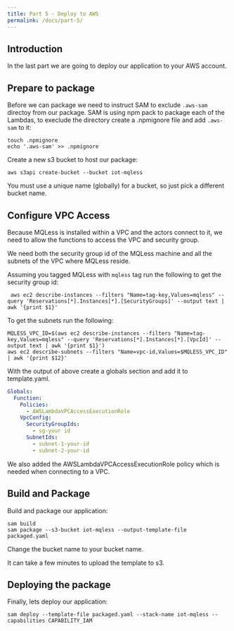 ```yaml
---
title: Part 5 - Deploy to AWS
permalink: /docs/part-5/
---
```


## Introduction

In the last part we are going to deploy our application to your AWS account.

## Prepare to package

Before we can package we need to instruct SAM to exclude `.aws-sam` directoy from our package.
SAM is using npm pack to package each of the Lambdas, to execlude the directory create a .npmignore file and add `.aws-sam` to it:

```shell
touch .npmignore
echo '.aws-sam' >> .npmignore
```

Create a new s3 bucket to host our package:

```shell
aws s3api create-bucket --bucket iot-mqless
```

You must use a unique name (globally) for a bucket, so just pick a different bucket name.

## Configure VPC Access

Because MQLess is installed within a VPC and the actors connect to it, we need to allow the functions to access the VPC and security group.

We need both the security group id of the MQLess machine and all the subnets of the VPC where MQLess reside.

Assuming you tagged MQLess with `mqless` tag run the following to get the security group id:

```shell
 aws ec2 describe-instances --filters "Name=tag-key,Values=mqless" --query 'Reservations[*].Instances[*].[SecurityGroups]' --output text | awk '{print $1}'
```

To get the subnets run the following:

```shell
MQLESS_VPC_ID=$(aws ec2 describe-instances --filters "Name=tag-key,Values=mqless" --query 'Reservations[*].Instances[*].[VpcId]' --output text | awk '{print $1}')
aws ec2 describe-subnets --filters "Name=vpc-id,Values=$MQLESS_VPC_ID" | awk '{print $12}'
```

With the output of above create a globals section and add it to template.yaml.

```yaml
Globals:
  Function:
    Policies:
      - AWSLambdaVPCAccessExecutionRole
    VpcConfig:
      SecurityGroupIds:
        - sg-your id
      SubnetIds:
        - subnet-1-your-id
        - subnet-2-your-id
```

We also added the AWSLambdaVPCAccessExecutionRole policy which is needed when connecting to a VPC.

## Build and Package

Build and package our application:

```shell
sam build
sam package --s3-bucket iot-mqless --output-template-file packaged.yaml
```

Change the bucket name to your bucket name.

It can take a few minutes to upload the template to s3.

## Deploying the package

Finally, lets deploy our application:

```shell
sam deploy --template-file packaged.yaml --stack-name iot-mqless --capabilities CAPABILITY_IAM
```
